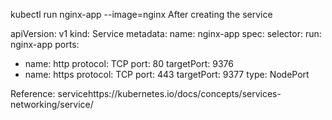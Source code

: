 kubectl run nginx-app --image=nginx 
After creating the service

apiVersion: v1
kind: Service
metadata:
  name: nginx-app
spec:
  selector:
    run: nginx-app
  ports: 
  - name: http
    protocol: TCP
    port: 80
    targetPort: 9376
  - name: https
    protocol: TCP
    port: 443
    targetPort: 9377
  type: NodePort

Reference: servicehttps://kubernetes.io/docs/concepts/services-networking/service/